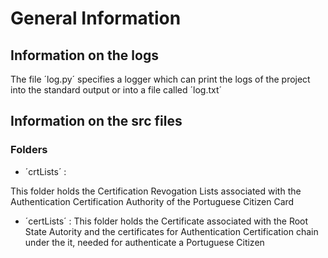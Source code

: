 # General Information

## Information on the logs

The file ´log.py´ specifies a logger which can print the logs of the project into the standard output or into a file called ´log.txt´ 


## Information on the src files

### Folders
- ´crtLists´ :

This folder holds the Certification Revogation Lists associated with the Authentication Certification Authority of the Portuguese Citizen Card

- ´certLists´ :
This folder holds the Certificate associated with the Root State Autority and the certificates for Authentication Certification chain under the it, needed for authenticate a Portuguese Citizen
